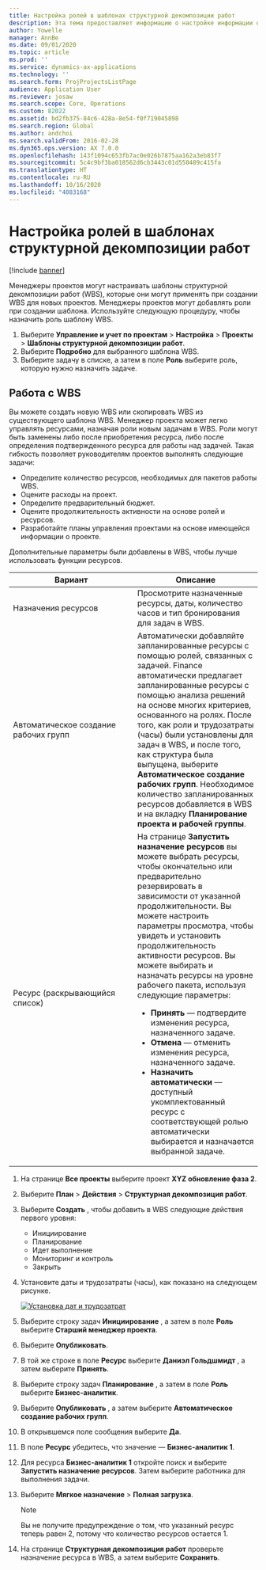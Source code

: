 ```yaml
---
title: Настройка ролей в шаблонах структурной декомпозиции работ
description: Эта тема предоставляет информацию о настройке информации о ролях в шаблонах структурной декомпозиции работ.
author: Yowelle
manager: AnnBe
ms.date: 09/01/2020
ms.topic: article
ms.prod: ''
ms.service: dynamics-ax-applications
ms.technology: ''
ms.search.form: ProjProjectsListPage
audience: Application User
ms.reviewer: josaw
ms.search.scope: Core, Operations
ms.custom: 82022
ms.assetid: bd2fb375-84c6-428a-8e54-f0f719045898
ms.search.region: Global
ms.author: andchoi
ms.search.validFrom: 2016-02-28
ms.dyn365.ops.version: AX 7.0.0
ms.openlocfilehash: 143f1094c653fb7ac0e026b7875aa162a3eb83f7
ms.sourcegitcommit: 5c4c9bf3ba018562d6cb3443c01d550489c415fa
ms.translationtype: HT
ms.contentlocale: ru-RU
ms.lasthandoff: 10/16/2020
ms.locfileid: "4083168"
---
```

# <a name="set-up-roles-on-work-breakdown-structure-templates"></a>Настройка ролей в шаблонах структурной декомпозиции работ

[!include [banner](../includes/banner.md)]

Менеджеры проектов могут настраивать шаблоны структурной декомпозиции работ (WBS), которые они могут применять при создании WBS для новых проектов. Менеджеры проектов могут добавлять роли при создании шаблона. Используйте следующую процедуру, чтобы назначить роль шаблону WBS.

1. Выберите **Управление и учет по проектам** > **Настройка** > **Проекты** > **Шаблоны структурной декомпозиции работ**.
2. Выберите **Подробно** для выбранного шаблона WBS.
3. Выберите задачу в списке, а затем в поле **Роль** выберите роль, которую нужно назначить задаче.

## <a name="work-with-a-wbs"></a>Работа с WBS

Вы можете создать новую WBS или скопировать WBS из существующего шаблона WBS. Менеджер проекта может легко управлять ресурсами, назначая роли новым задачам в WBS. Роли могут быть заменены либо после приобретения ресурса, либо после определения подтвержденного ресурса для работы над задачей. Такая гибкость позволяет руководителям проектов выполнять следующие задачи:

- Определите количество ресурсов, необходимых для пакетов работы WBS.
- Оцените расходы на проект.
- Определите предварительный бюджет.
- Оцените продолжительность активности на основе ролей и ресурсов.
- Разработайте планы управления проектами на основе имеющейся информации о проекте.

Дополнительные параметры были добавлены в WBS, чтобы лучше использовать функции ресурсов.

<table>
<colgroup>
<col width="50%" />
<col width="50%" />
</colgroup>
<thead>
<tr class="header">
<th>Вариант</th>
<th>Описание</th>
</tr>
</thead>
<tbody>
<tr class="odd">
<td>Назначения ресурсов</td>
<td>Просмотрите назначенные ресурсы, даты, количество часов и тип бронирования для задач в WBS.</td>
</tr>
<tr class="even">
<td>Автоматическое создание рабочих групп</td>
<td>Автоматически добавляйте запланированные ресурсы с помощью ролей, связанных с задачей. Finance автоматически предлагает запланированные ресурсы с помощью анализа решений на основе многих критериев, основанного на ролях. После того, как роли и трудозатраты (часы) были установлены для задач в WBS, и после того, как структура была выпущена, выберите <strong>Автоматическое создание рабочих групп</strong>. Необходимое количество запланированных ресурсов добавляется в WBS и на вкладку <strong>Планирование проекта и рабочей группы</strong>.</td>
</tr>
<tr class="odd">
<td>Ресурс (раскрывающийся список)</td>
<td>На странице <strong>Запустить назначение ресурсов</strong> вы можете выбрать ресурсы, чтобы окончательно или предварительно резервировать в зависимости от указанной продолжительности. Вы можете настроить параметры просмотра, чтобы увидеть и установить продолжительность активности ресурсов. Вы можете выбирать и назначать ресурсы на уровне рабочего пакета, используя следующие параметры:
<ul>
<li><strong>Принять</strong> — подтвердите изменения ресурса, назначенного задаче.</li>
<li><strong>Отмена</strong> — отменить изменения ресурса, назначенного задаче.</li>
<li><strong>Назначить автоматически</strong> — доступный укомплектованный ресурс с соответствующей ролью автоматически выбирается и назначается выбранной задаче.</li>
</ul></td>
</tr>
</tbody>
</table>

1. На странице **Все проекты** выберите проект **XYZ обновление фаза 2**.
2. Выберите **План** > **Действия** > **Структурная декомпозиция работ**.
3. Выберите **Создать** , чтобы добавить в WBS следующие действия первого уровня:

    - Инициирование
    - Планирование
    - Идет выполнение
    - Мониторинг и контроль
    - Закрыть

4. Установите даты и трудозатраты (часы), как показано на следующем рисунке.

    [![Установка дат и трудозатрат](./media/projectresourcing10.jpg)](./media/projectresourcing10.jpg)

5. Выберите строку задач **Инициирование** , а затем в поле **Роль** выберите **Старший менеджер проекта**.
6. Выберите **Опубликовать**.
7. В той же строке в поле **Ресурс** выберите **Даниэл Гольдшмидт** , а затем выберите **Принять**.
8. Выберите строку задач **Планирование** , а затем в поле **Роль** выберите **Бизнес-аналитик**.
9. Выберите **Опубликовать** , а затем выберите **Автоматическое создание рабочих групп**.
10. В открывшемся поле сообщения выберите **Да**.
11. В поле **Ресурс** убедитесь, что значение — **Бизнес-аналитик 1**.
12. Для ресурса **Бизнес-аналитик 1** откройте поиск и выберите **Запустить назначение ресурсов**. Затем выберите работника для выполнения задачи.
13. Выберите **Мягкое назначение** &gt; **Полная загрузка**.

    > [!NOTE] 
    > Вы не получите предупреждение о том, что указанный ресурс теперь равен 2, потому что количество ресурсов остается 1.

14. На странице **Структурная декомпозиция работ** проверьте назначение ресурса в WBS, а затем выберите **Сохранить**.
